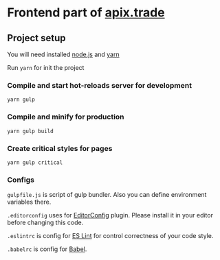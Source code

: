 # Frontend part of [apix.trade](//apix.trade "Project link")

## Project setup
You will need installed [node.js](https://nodejs.org/en/) and [yarn](https://yarnpkg.com/getting-started/install)

Run `yarn` for init the project

### Compile and start hot-reloads server for development
`yarn gulp`

### Compile and minify for production
`yarn gulp build`

### Create critical styles for pages
`yarn gulp critical`

### Configs

`gulpfile.js` is script of gulp bundler. Also you can define environment variables there.

`.editorconfig` uses for [EditorConfig](https://editorconfig.org/) plugin.
Please install it in your editor before changing this code.

`.eslintrc` is config for [ES Lint](https://eslint.org/) for control correctness of your code style.

`.babelrc` is config for [Babel](https://babeljs.io/).

